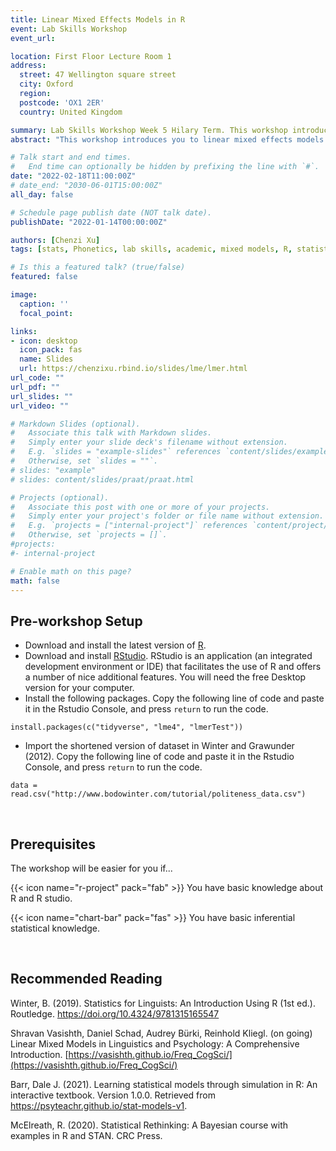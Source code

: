 ```yaml
---
title: Linear Mixed Effects Models in R
event: Lab Skills Workshop
event_url: 

location: First Floor Lecture Room 1
address: 
  street: 47 Wellington square street
  city: Oxford
  region: 
  postcode: 'OX1 2ER'
  country: United Kingdom

summary: Lab Skills Workshop Week 5 Hilary Term. This workshop introduces you to linear mixed effects models in R. It is decidedly conceptual without too much mathematical proofs or equations involved. We will focus on understanding the model through analysing two datasets and building up linear modeling workflow in R.
abstract: "This workshop introduces you to linear mixed effects models in R. It is decidedly conceptual without too much mathematical proofs or equations involved. We will focus on understanding the model through analysing two datasets and building up linear modeling workflow in R."

# Talk start and end times.
#   End time can optionally be hidden by prefixing the line with `#`.
date: "2022-02-18T11:00:00Z"
# date_end: "2030-06-01T15:00:00Z"
all_day: false

# Schedule page publish date (NOT talk date).
publishDate: "2022-01-14T00:00:00Z"

authors: [Chenzi Xu]
tags: [stats, Phonetics, lab skills, academic, mixed models, R, statistics, Phonlab]

# Is this a featured talk? (true/false)
featured: false

image:
  caption: ''
  focal_point: 

links:
- icon: desktop
  icon_pack: fas
  name: Slides
  url: https://chenzixu.rbind.io/slides/lme/lmer.html
url_code: ""
url_pdf: ""
url_slides: ""
url_video: ""

# Markdown Slides (optional).
#   Associate this talk with Markdown slides.
#   Simply enter your slide deck's filename without extension.
#   E.g. `slides = "example-slides"` references `content/slides/example-slides.md`.
#   Otherwise, set `slides = ""`.
# slides: "example"
# slides: content/slides/praat/praat.html

# Projects (optional).
#   Associate this post with one or more of your projects.
#   Simply enter your project's folder or file name without extension.
#   E.g. `projects = ["internal-project"]` references `content/project/deep-learning/index.md`.
#   Otherwise, set `projects = []`.
#projects:
#- internal-project

# Enable math on this page?
math: false
---
```


## Pre-workshop Setup

- Download and install the latest version of [R](https://www.r-project.org/).
- Download and install [RStudio](https://www.rstudio.com/). RStudio is an application (an integrated development environment or IDE) that facilitates the use of R and offers a number of nice additional features. You will need the free Desktop version for your computer.
- Install the following packages. Copy the following line of code and paste it in the Rstudio Console, and press `return` to run the code. 
```
install.packages(c("tidyverse", "lme4", "lmerTest"))
```
- Import the shortened version of dataset in Winter and Grawunder (2012). Copy the following line of code and paste it in the Rstudio Console, and press `return` to run the code. 
```
data = read.csv("http://www.bodowinter.com/tutorial/politeness_data.csv")
```
<br/>

## Prerequisites

The workshop will be easier for you if...

{{< icon name="r-project" pack="fab" >}} You have basic knowledge about R and R studio.

{{< icon name="chart-bar" pack="fas" >}} You have basic inferential statistical knowledge.

<br/>

## Recommended Reading

Winter, B. (2019). Statistics for Linguists: An Introduction Using R (1st ed.). Routledge. https://doi.org/10.4324/9781315165547

Shravan Vasishth, Daniel Schad, Audrey Bürki, Reinhold Kliegl. (on going) Linear Mixed Models in Linguistics and Psychology: A Comprehensive Introduction. [https://vasishth.github.io/Freq_CogSci/](https://vasishth.github.io/Freq_CogSci/)

Barr, Dale J. (2021). Learning statistical models through simulation in R: An interactive textbook. Version 1.0.0. Retrieved from https://psyteachr.github.io/stat-models-v1.

McElreath, R. (2020). Statistical Rethinking: A Bayesian course with examples in R and STAN. CRC Press.